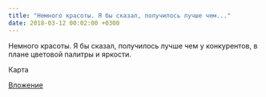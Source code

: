 ```yaml
---
title: "Немного красоты. Я бы сказал, получилось лучше чем..."
date: 2018-03-12 00:02:00 +0300
---
```


Немного красоты. Я бы сказал, получилось лучше чем у конкурентов, в плане цветовой палитры и яркости.

Карта

[Вложение](/assets/vk_photos/2/EIVTe4YO9mI.jpg)
